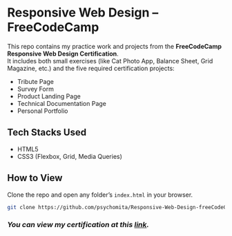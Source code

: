 # Responsive Web Design – FreeCodeCamp

This repo contains my practice work and projects from the **FreeCodeCamp Responsive Web Design Certification**.  
It includes both small exercises (like Cat Photo App, Balance Sheet, Grid Magazine, etc.) and the five required certification projects:

- Tribute Page  
- Survey Form  
- Product Landing Page  
- Technical Documentation Page  
- Personal Portfolio

## Tech Stacks Used
- HTML5  
- CSS3 (Flexbox, Grid, Media Queries)

## How to View
Clone the repo and open any folder’s `index.html` in your browser.

```bash
git clone https://github.com/psychomita/Responsive-Web-Design-freeCodeCamp.git
```

### *You can view my certification at this [link](https://www.freecodecamp.org/certification/psychomita/responsive-web-design).*
